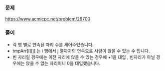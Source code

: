 ### 문제
https://www.acmicpc.net/problem/29700

### 풀이

- 각 행 별로 연속된 자리 수를 세어주었습니다.
- tmpArr[i][j] 는 i 행에서 j 열까지의 연속으로 사람이 앉을 수 있는 수 입니다.
- 빈 자리일 경우에는 이전 자리에 앉을 수 있는 경우에 +1을 대입 , 빈자리가 아닐 경우에는 앉을 수 없는 자리이니 0을 대입했습니다.